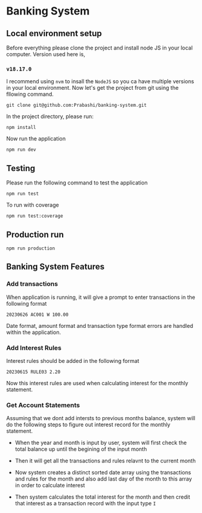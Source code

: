 # Banking System

## Local environment setup

Before everything please clone the project and install node JS in your local computer. Version used here is,

### `v18.17.0`

I recommend using `nvm` to insall the `NodeJS` so you ca have multiple versions in your local environment. Now let's get the project from git using the fllowing command.

```
git clone git@github.com:Prabashi/banking-system.git
```

In the project directory, please run:

```
npm install
```

Now run the application

```
npm run dev
```

## Testing

Please run the following command to test the application

```
npm run test
```

To run with coverage

```
npm run test:coverage
```

## Production run

```
npm run production
```

## Banking System Features

### Add transactions

When application is running, it will give a prompt to enter transactions in the following format

```
20230626 AC001 W 100.00
```

Date format, amount format and transaction type format errors are handled within the application.

### Add Interest Rules

Interest rules should be added in the following format

```
20230615 RULE03 2.20
```

Now this interest rules are used when calculating interest for the monthly statement.

### Get Account Statements

Assuming that we dont add intersts to previous months balance, system will do the following steps to figure out interest record for the monthly statement.

- When the year and month is input by user, system will first check the total balance up until the begining of the input month

- Then it will get all the transactions and rules relavnt to the current month

- Now system creates a distinct sorted date array using the transactions and rules for the month and also add last day of the month to this array in order to calculate interest

- Then system calculates the total interest for the month and then credit that interest as a transaction record with the input type `I`
